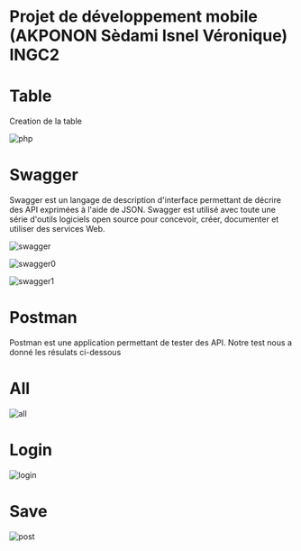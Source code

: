 # Projet de développement mobile (AKPONON Sèdami Isnel Véronique) INGC2
# Table
Creation de la table

![php](https://user-images.githubusercontent.com/125742984/220113094-3a37cdbb-6a96-4f85-95ca-4ce16d043d2a.PNG)


# Swagger
Swagger est un langage de description d'interface permettant de décrire des API exprimées à l'aide de JSON. Swagger est utilisé avec toute une série d'outils logiciels open source pour concevoir, créer, documenter et utiliser des services Web.


![swagger](https://user-images.githubusercontent.com/125742984/219980397-d729d100-9c03-463d-a25c-e156481828b4.PNG)

![swagger0](https://user-images.githubusercontent.com/125742984/219980409-581c2615-a91c-4164-9f7a-ec079288f310.PNG)

![swagger1](https://user-images.githubusercontent.com/125742984/219980420-80d9e056-5da9-4788-bf10-fb2582a1a5c3.PNG)

# Postman
Postman est une application permettant de tester des API. 
Notre test nous a donné les résulats ci-dessous

# All
![all](https://user-images.githubusercontent.com/125742984/219980717-52a0e4bc-8646-45b5-916f-a4e088c59997.PNG)

# Login
![login](https://user-images.githubusercontent.com/125742984/219980725-d48f88a3-11f9-4001-8707-81840d7577cb.PNG)

# Save
![post](https://user-images.githubusercontent.com/125742984/219980730-4ccc3fb7-a9a0-4b92-9106-484b88e30e15.PNG)


